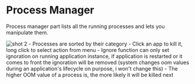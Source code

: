 # Process Manager

Process manager part lists all the running processes and lets you manipulate them.

<img src="../images/device2.png" alt="shot 2" class="screenshot" />
-   Processes are sorted by their category
-   Click an app to kill it, long click to select action from menu
-   Ignore function can only set ignoration on running application instance, if application is restarted or it comes to front the ignoration will be removed (system changes oom values during an application's lifecycle on purpose, i won't change this)
-   The higher OOM value of a process is, the more likely it will be killed next

